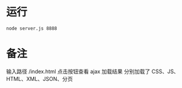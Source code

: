 # 运行
```
node server.js 8888
```
# 备注
输入路径 /index.html
点击按钮查看 ajax 加载结果
分别加载了 CSS、JS、HTML、XML、JSON、分页
